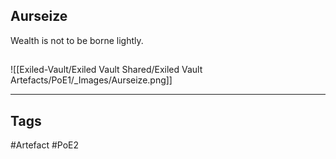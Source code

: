 ## Aurseize
Wealth is not to be borne lightly.
##
![[Exiled-Vault/Exiled Vault Shared/Exiled Vault Artefacts/PoE1/_Images/Aurseize.png]]

---
## Tags
#Artefact
#PoE2